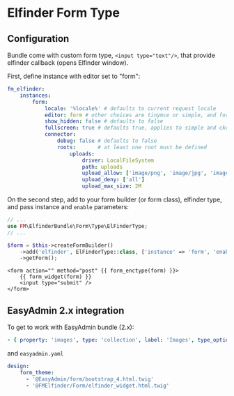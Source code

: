 # Elfinder Form Type

## Configuration

Bundle come with custom form type, `<input type="text"/>`, that provide elfinder callback (opens Elfinder window).

First, define instance with editor set to "form":

```yaml
fm_elfinder:
    instances:
        form:
            locale: '%locale%' # defaults to current request locale
            editor: form # other choices are tinymce or simple, and form
            show_hidden: false # defaults to false
            fullscreen: true # defaults true, applies to simple and ckeditor editors
            connector:
                debug: false # defaults to false
                roots:       # at least one root must be defined
                    uploads:
                        driver: LocalFileSystem
                        path: uploads
                        upload_allow: ['image/png', 'image/jpg', 'image/jpeg']
                        upload_deny: ['all']
                        upload_max_size: 2M
```

On the second step, add to your form builder (or form class), elfinder type, and pass instance and `enable` parameters:

```php
// ...
use FM\ElfinderBundle\Form\Type\ElFinderType;
// ...

$form = $this->createFormBuilder()
    ->add('elfinder', ElFinderType::class, ['instance' => 'form', 'enable' => true])
    ->getForm();

```


```jinja
<form action="" method="post" {{ form_enctype(form) }}>
    {{ form_widget(form) }}
    <input type="submit" />
</form>
```

## EasyAdmin 2.x integration
To get to work with EasyAdmin bundle (2.x):

```yaml
- { property: 'images', type: 'collection', label: 'Images', type_options: { allow_add: false, allow_delete: false, entry_type: 'FM\ElfinderBundle\Form\Type\ElFinderType' }}
```

and `easyadmin.yaml`

```yaml
design:
    form_theme:
      - '@EasyAdmin/form/bootstrap_4.html.twig'
      - '@FMElfinder/Form/elfinder_widget.html.twig'
``` 
